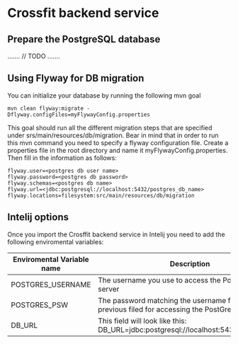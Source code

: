 # Crossfit backend service

## Prepare the PostgreSQL database

.......
// TODO 
.......

## Using Flyway for DB migration
You can initialize your database by running the following mvn goal

```
mvn clean flyway:migrate -Dflyway.configFiles=myFlywayConfig.properties
```
This goal should run all the different migration steps that are specified under srs/main/resources/db/migration.
Bear in mind that in order to run this mvn command you need to specify a flyway configuration file.
Create a properties file in the root directory and name it myFlywayConfig.properties. Then fill in the information as follows:
```
flyway.user=<postgres db user name>
flyway.password=<postgres db password>
flyway.schemas=<postgres db name>
flyway.url=<jdbc:postgresql://localhost:5432/postgres_db_name>
flyway.locations=filesystem:src/main/resources/db/migration
```
## Intelij options 

Once you import the Crosffit backend service in Intelij you need to add the 
following enviromental variables: 

| Enviromental Variable name | Description                                                                                     |
|----------------------------|-------------------------------------------------------------------------------------------------|
| POSTGRES_USERNAME          | The username you use to access the PostGreSQL server                                            |
| POSTGRES_PSW               | The password matching the username from the previous  filed for accessing the PostGreSQL server |
| DB_URL                     | This field will look like this: DB_URL=jdbc:postgresql://localhost:5432/crossfit_app            |